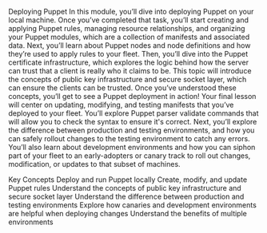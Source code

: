 Deploying Puppet
In this module, you’ll dive into deploying Puppet on your local machine. Once you’ve completed that task, you’ll start creating and applying Puppet rules, managing resource relationships, and organizing your Puppet modules, which are a collection of manifests and associated data. Next, you’ll learn about Puppet nodes and node definitions and how they’re used to apply rules to your fleet. Then, you’ll dive into the Puppet certificate infrastructure, which explores the logic behind how the server can trust that a client is really who it claims to be. This topic will introduce the concepts of public key infrastructure and secure socket layer, which can ensure the clients can be trusted. Once you’ve understood these concepts, you’ll get to see a Puppet deployment in action! Your final lesson will center on updating, modifying, and testing manifests that you’ve deployed to your fleet. You’ll explore Puppet parser validate commands that will allow you to check the syntax to ensure it's correct. Next, you’ll explore the difference between production and testing environments, and how you can safely rollout changes to the testing environment to catch any errors. You’ll also learn about development environments and how you can siphon part of your fleet to an early-adopters or canary track to roll out changes, modification, or updates to that subset of machines.

Key Concepts
Deploy and run Puppet locally
Create, modify, and update Puppet rules
Understand the concepts of public key infrastructure and secure socket layer
Understand the difference between production and testing environments
Explore how canaries and development environments are helpful when deploying changes
Understand the benefits of multiple environments